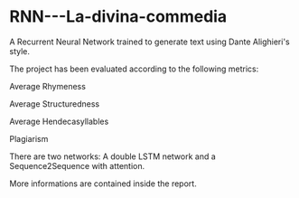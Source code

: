 # RNN---La-divina-commedia
A Recurrent Neural Network trained to generate text using Dante Alighieri's style.

The project has been evaluated according to the following metrics:

Average Rhymeness

Average Structuredness

Average Hendecasyllables

Plagiarism

There are two networks: A double LSTM network and a Sequence2Sequence with attention.

More informations are contained inside the report.
